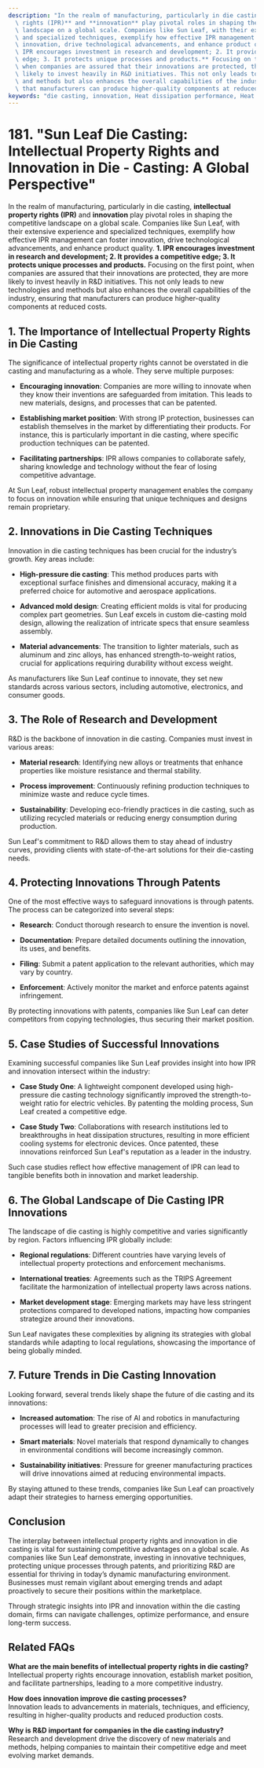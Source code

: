 ```yaml
---
description: "In the realm of manufacturing, particularly in die casting, **intellectual property\
  \ rights (IPR)** and **innovation** play pivotal roles in shaping the competitive\
  \ landscape on a global scale. Companies like Sun Leaf, with their extensive experience\
  \ and specialized techniques, exemplify how effective IPR management can foster\
  \ innovation, drive technological advancements, and enhance product quality. **1.\
  \ IPR encourages investment in research and development; 2. It provides a competitive\
  \ edge; 3. It protects unique processes and products.** Focusing on the first point,\
  \ when companies are assured that their innovations are protected, they are more\
  \ likely to invest heavily in R&D initiatives. This not only leads to new technologies\
  \ and methods but also enhances the overall capabilities of the industry, ensuring\
  \ that manufacturers can produce higher-quality components at reduced costs."
keywords: "die casting, innovation, Heat dissipation performance, Heat sink"
---
```

# 181. "Sun Leaf Die Casting: Intellectual Property Rights and Innovation in Die - Casting: A Global Perspective"

In the realm of manufacturing, particularly in die casting, **intellectual property rights (IPR)** and **innovation** play pivotal roles in shaping the competitive landscape on a global scale. Companies like Sun Leaf, with their extensive experience and specialized techniques, exemplify how effective IPR management can foster innovation, drive technological advancements, and enhance product quality. **1. IPR encourages investment in research and development; 2. It provides a competitive edge; 3. It protects unique processes and products.** Focusing on the first point, when companies are assured that their innovations are protected, they are more likely to invest heavily in R&D initiatives. This not only leads to new technologies and methods but also enhances the overall capabilities of the industry, ensuring that manufacturers can produce higher-quality components at reduced costs.

## **1. The Importance of Intellectual Property Rights in Die Casting**

The significance of intellectual property rights cannot be overstated in die casting and manufacturing as a whole. They serve multiple purposes:

- **Encouraging innovation**: Companies are more willing to innovate when they know their inventions are safeguarded from imitation. This leads to new materials, designs, and processes that can be patented.
  
- **Establishing market position**: With strong IP protection, businesses can establish themselves in the market by differentiating their products. For instance, this is particularly important in die casting, where specific production techniques can be patented.

- **Facilitating partnerships**: IPR allows companies to collaborate safely, sharing knowledge and technology without the fear of losing competitive advantage. 

At Sun Leaf, robust intellectual property management enables the company to focus on innovation while ensuring that unique techniques and designs remain proprietary.

## **2. Innovations in Die Casting Techniques**

Innovation in die casting techniques has been crucial for the industry’s growth. Key areas include:

- **High-pressure die casting**: This method produces parts with exceptional surface finishes and dimensional accuracy, making it a preferred choice for automotive and aerospace applications.

- **Advanced mold design**: Creating efficient molds is vital for producing complex part geometries. Sun Leaf excels in custom die-casting mold design, allowing the realization of intricate specs that ensure seamless assembly.

- **Material advancements**: The transition to lighter materials, such as aluminum and zinc alloys, has enhanced strength-to-weight ratios, crucial for applications requiring durability without excess weight.

As manufacturers like Sun Leaf continue to innovate, they set new standards across various sectors, including automotive, electronics, and consumer goods.

## **3. The Role of Research and Development**

R&D is the backbone of innovation in die casting. Companies must invest in various areas:

- **Material research**: Identifying new alloys or treatments that enhance properties like moisture resistance and thermal stability.

- **Process improvement**: Continuously refining production techniques to minimize waste and reduce cycle times.

- **Sustainability**: Developing eco-friendly practices in die casting, such as utilizing recycled materials or reducing energy consumption during production.

Sun Leaf's commitment to R&D allows them to stay ahead of industry curves, providing clients with state-of-the-art solutions for their die-casting needs.

## **4. Protecting Innovations Through Patents**

One of the most effective ways to safeguard innovations is through patents. The process can be categorized into several steps:

- **Research**: Conduct thorough research to ensure the invention is novel.

- **Documentation**: Prepare detailed documents outlining the innovation, its uses, and benefits.

- **Filing**: Submit a patent application to the relevant authorities, which may vary by country.

- **Enforcement**: Actively monitor the market and enforce patents against infringement.

By protecting innovations with patents, companies like Sun Leaf can deter competitors from copying technologies, thus securing their market position.

## **5. Case Studies of Successful Innovations**

Examining successful companies like Sun Leaf provides insight into how IPR and innovation intersect within the industry:

- **Case Study One**: A lightweight component developed using high-pressure die casting technology significantly improved the strength-to-weight ratio for electric vehicles. By patenting the molding process, Sun Leaf created a competitive edge.

- **Case Study Two**: Collaborations with research institutions led to breakthroughs in heat dissipation structures, resulting in more efficient cooling systems for electronic devices. Once patented, these innovations reinforced Sun Leaf's reputation as a leader in the industry.

Such case studies reflect how effective management of IPR can lead to tangible benefits both in innovation and market leadership.

## **6. The Global Landscape of Die Casting IPR Innovations**

The landscape of die casting is highly competitive and varies significantly by region. Factors influencing IPR globally include:

- **Regional regulations**: Different countries have varying levels of intellectual property protections and enforcement mechanisms.

- **International treaties**: Agreements such as the TRIPS Agreement facilitate the harmonization of intellectual property laws across nations.

- **Market development stage**: Emerging markets may have less stringent protections compared to developed nations, impacting how companies strategize around their innovations.

Sun Leaf navigates these complexities by aligning its strategies with global standards while adapting to local regulations, showcasing the importance of being globally minded.

## **7. Future Trends in Die Casting Innovation**

Looking forward, several trends likely shape the future of die casting and its innovations:

- **Increased automation**: The rise of AI and robotics in manufacturing processes will lead to greater precision and efficiency.

- **Smart materials**: Novel materials that respond dynamically to changes in environmental conditions will become increasingly common.

- **Sustainability initiatives**: Pressure for greener manufacturing practices will drive innovations aimed at reducing environmental impacts.

By staying attuned to these trends, companies like Sun Leaf can proactively adapt their strategies to harness emerging opportunities.

## Conclusion

The interplay between intellectual property rights and innovation in die casting is vital for sustaining competitive advantages on a global scale. As companies like Sun Leaf demonstrate, investing in innovative techniques, protecting unique processes through patents, and prioritizing R&D are essential for thriving in today’s dynamic manufacturing environment. Businesses must remain vigilant about emerging trends and adapt proactively to secure their positions within the marketplace. 

Through strategic insights into IPR and innovation within the die casting domain, firms can navigate challenges, optimize performance, and ensure long-term success.

## Related FAQs

**What are the main benefits of intellectual property rights in die casting?**  
Intellectual property rights encourage innovation, establish market position, and facilitate partnerships, leading to a more competitive industry.

**How does innovation improve die casting processes?**  
Innovation leads to advancements in materials, techniques, and efficiency, resulting in higher-quality products and reduced production costs.

**Why is R&D important for companies in the die casting industry?**  
Research and development drive the discovery of new materials and methods, helping companies to maintain their competitive edge and meet evolving market demands.
